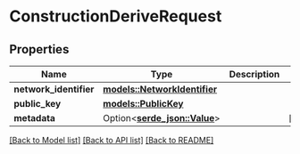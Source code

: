 # ConstructionDeriveRequest

## Properties

| Name                   | Type                                                  | Description | Notes      |
| ---------------------- | ----------------------------------------------------- | ----------- | ---------- |
| **network_identifier** | [**models::NetworkIdentifier**](NetworkIdentifier.md) |             |            |
| **public_key**         | [**models::PublicKey**](PublicKey.md)                 |             |            |
| **metadata**           | Option<[**serde_json::Value**](.md)>                  |             | [optional] |

[[Back to Model list]](../README.md#documentation-for-models)
[[Back to API list]](../README.md#documentation-for-api-endpoints) [[Back to README]](../README.md)
